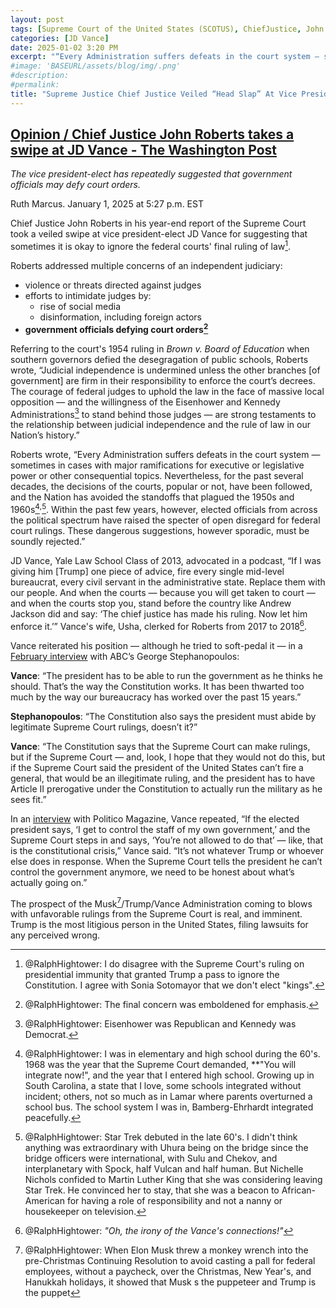 ```yaml
---
layout: post
tags: [Supreme Court of the United States (SCOTUS), ChiefJustice, John Roberts, vice president-elect, politics]
categories: [JD Vance]
date: 2025-01-02 3:20 PM
excerpt: "“Every Administration suffers defeats in the court system — sometimes in cases with major ramifications for executive or legislative power or other consequential topics. Nevertheless, for the past several decades, the decisions of the courts, popular or not, have been followed, and the Nation has avoided the standoffs that plagued the 1950s and 1960s[^41]<sup>,</sup>[^42]. Within the past few years, however, elected officials from across the political spectrum have raised the specter of open disregard for federal court rulings. These dangerous suggestions, however sporadic, must be soundly rejected.” – John Roberts, Supreme Court Chief Justice"
#image: 'BASEURL/assets/blog/img/.png'
#description:
#permalink:
title: "Supreme Justice Chief Justice Veiled “Head Slap” At Vice President-Elect JD Vance"
---
```



## [Opinion / Chief Justice John Roberts takes a swipe at JD Vance - The Washington Post](https://www.washingtonpost.com/opinions/2025/01/01/roberts-vance-court-orders-trump-constitution/)

*The vice president-elect has repeatedly suggested that government officials may defy court orders.*

Ruth Marcus. January 1, 2025 at 5:27 p.m. EST

Chief Justice John Roberts in his year-end report of the Supreme Court took a veiled swipe at vice president-elect JD Vance for suggesting that sometimes it is okay to ignore the federal courts' final ruling of law[^11].

[^11]: @RalphHightower: I do disagree with the Supreme Court's ruling on presidential immunity that granted Trump a pass to ignore the Constitution. I agree with Sonia Sotomayor that we don't elect "kings".

Roberts addressed multiple concerns of an independent judiciary:

- violence or threats directed against judges
- efforts to intimidate judges by:
    - rise of social media
    - disinformation, including foreign actors
- **government officials defying court orders[^21]**

[^21]: @RalphHightower: The final concern was emboldened for emphasis.  

Referring to the court's 1954 ruling in *Brown v. Board of Education* when southern governors defied the desegragation of public schools, Roberts wrote, “Judicial independence is undermined unless the other branches [of government] are firm in their responsibility to enforce the court’s decrees. The courage of federal judges to uphold the law in the face of massive local opposition — and the willingness of the Eisenhower and Kennedy Administrations[^31] to stand behind those judges — are strong testaments to the relationship between judicial independence and the rule of law in our Nation’s history.”

[^31]: @RalphHightower: Eisenhower was Republican and Kennedy was Democrat.

Roberts wrote, “Every Administration suffers defeats in the court system — sometimes in cases with major ramifications for executive or legislative power or other consequential topics. Nevertheless, for the past several decades, the decisions of the courts, popular or not, have been followed, and the Nation has avoided the standoffs that plagued the 1950s and 1960s[^41]<sup>,</sup>[^42]. Within the past few years, however, elected officials from across the political spectrum have raised the specter of open disregard for federal court rulings. These dangerous suggestions, however sporadic, must be soundly rejected.”

[^41]: @RalphHightower: I was in elementary and high school during the 60's. 1968 was the year that the Supreme Court demanded, **"You will integrate now!", and the year that I entered high school. Growing up in South Carolina, a state that I love, some schools integrated without incident; others, not so much as in Lamar where parents overturned a school bus. The school system I was in, Bamberg-Ehrhardt integrated peacefully. 
[^42]: @RalphHightower: Star Trek debuted in the late 60's. I didn't think anything was extraordinary with Uhura being on the bridge since the bridge officers were international, with Sulu and Chekov, and interplanetary with Spock, half Vulcan and half human. But Nichelle Nichols confided to Martin Luther King that she was considering leaving Star Trek. He convinced her to stay, that she was a beacon to African-American for having a role of responsibility and not a nanny or housekeeper on television. 

JD Vance, Yale Law School Class of 2013, advocated in a podcast, “If I was giving him [Trump] one piece of advice, fire every single mid-level bureaucrat, every civil servant in the administrative state.
Replace them with our people. And when the courts — because you will get taken to court — and when the courts stop you, stand before the country like Andrew Jackson did and say: ‘The chief justice has made his ruling. Now let him enforce it.’” Vance's wife, Usha, clerked for Roberts from 2017 to 2018[^51].

[^51]: @RalphHightower: *"Oh, the irony of the Vance's connections!"*

Vance reiterated his position — although he tried to soft-pedal it — in a [February interview](https://abcnews.go.com/Politics/week-transcript-2-4-24-white-house-national/story?id=106926540) with ABC’s George Stephanopoulos:

**Vance**: “The president has to be able to run the government as he thinks he should. That’s the way the Constitution works. It has been thwarted too much by the way our bureaucracy has worked over the past 15 years.”

**Stephanopoulos**: “The Constitution also says the president must abide by legitimate Supreme Court rulings, doesn’t it?”

**Vance**: “The Constitution says that the Supreme Court can make rulings, but if the Supreme Court — and, look, I hope that they would not do this, but if the Supreme Court said the president of the United States can’t fire a general, that would be an illegitimate ruling, and the president has to have Article II prerogative under the Constitution to actually run the military as he sees fit.”

In an [interview](https://www.politico.com/news/magazine/2024/03/15/mr-maga-goes-to-washington-00147054) with Politico Magazine, Vance repeated, “If the elected president says, ‘I get to control the staff of my own government,’ and the Supreme Court steps in and says, ‘You’re not allowed to do that’ — like, that is the constitutional crisis,” Vance said. “It’s not whatever Trump or whoever else does in response. When the Supreme Court tells the president he can’t control the government anymore, we need to be honest about what’s actually going on.”

The prospect of the Musk[^111]/Trump/Vance Administration coming to blows with unfavorable rulings from the Supreme Court is real, and imminent. Trump is the most litigious person in the United States, filing lawsuits for any perceived wrong.

[^111]: @RalphHightower: When Elon Musk threw a monkey wrench into the pre-Christmas Continuing Resolution to avoid casting a pall for federal employees, without a paycheck, over the Christmas, New Year's, and Hanukkah holidays, it showed that Musk s the puppeteer and Trump is the puppet

